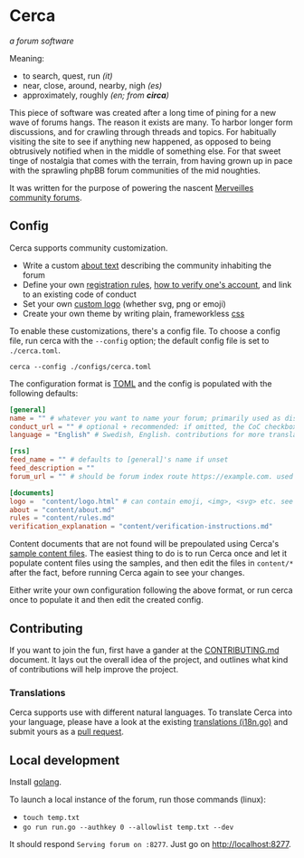 # Cerca
_a forum software_

Meaning:
* to search, quest, run _(it)_
* near, close, around, nearby, nigh _(es)_
* approximately, roughly _(en; from **circa**)_

This piece of software was created after a long time of pining for a new wave of forums hangs.
The reason it exists are many. To harbor longer form discussions, and for crawling through
threads and topics. For habitually visiting the site to see if anything new happened, as
opposed to being obtrusively notified when in the middle of something else. For that sweet
tinge of nostalgia that comes with the terrain, from having grown up in pace with the sprawling
phpBB forum communities of the mid noughties.

It was written for the purpose of powering the nascent [Merveilles community forums](https://forum.merveilles.town).

## Config
Cerca supports community customization.

* Write a custom [about text](/defaults/sample-about.md) describing the community inhabiting the forum
* Define your own [registration rules](/defaults/sample-rules.md), [how to verify one's account](/defaults/sample-verification-instructions.md), and link to an existing code of conduct
* Set your own [custom logo](/defaults/sample-logo.html) (whether svg, png or emoji)
* Create your own theme by writing plain, frameworkless [css](/html/assets/theme.css)

To enable these customizations, there's a config file. To choose a config file, run cerca with
the `--config` option; the default config file is set to `./cerca.toml`.

```
cerca --config ./configs/cerca.toml
```

The configuration format is [TOML](https://toml.io/en/) and the config is populated with the following
defaults:

```TOML
[general]	
name = "" # whatever you want to name your forum; primarily used as display in tab titles
conduct_url = "" # optional + recommended: if omitted, the CoC checkboxes in /register will be hidden
language = "English" # Swedish, English. contributions for more translations welcome!

[rss]
feed_name = "" # defaults to [general]'s name if unset
feed_description = ""
forum_url = "" # should be forum index route https://example.com. used to generate post routes for feed, must be set to generate a feed

[documents]
logo =  "content/logo.html" # can contain emoji, <img>, <svg> etc. see defaults/sample-logo.html in repo for instructions
about = "content/about.md"
rules = "content/rules.md"
verification_explanation = "content/verification-instructions.md"
```

Content documents that are not found will be prepoulated using Cerca's [sample content
files](/defaults). The easiest thing to do is to run Cerca once and let it populate content
files using the samples, and then edit the files in `content/*` after the fact, before running
Cerca again to see your changes.

Either write your own configuration following the above format, or run cerca once to populate it and
then edit the created config.

## Contributing
If you want to join the fun, first have a gander at the [CONTRIBUTING.md](/CONTRIBUTING.md)
document. It lays out the overall idea of the project, and outlines what kind of contributions
will help improve the project.

### Translations

Cerca supports use with different natural languages. To translate Cerca into your language, please
have a look at the existing [translations (i18n.go)](/i18n/i18n.go) and submit yours as a
[pull request](https://github.com/cblgh/cerca/compare).

## Local development

Install [golang](https://go.dev/).

To launch a local instance of the forum, run those commands (linux):

- `touch temp.txt`
- `go run run.go --authkey 0 --allowlist temp.txt --dev`

It should respond `Serving forum on :8277`. Just go on [http://localhost:8277](http://localhost:8277).
